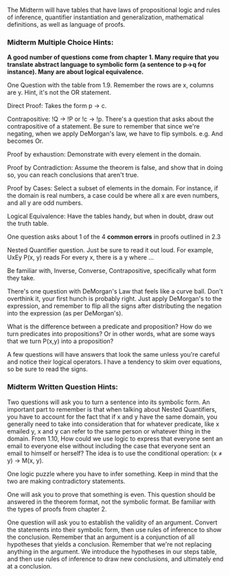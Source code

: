 The Midterm will have tables that have laws of propositional logic and rules of inference, quantifier instantiation and generalization, mathematical definitions, as well as language of proofs. 

### Midterm Multiple Choice Hints:

**A good number of questions come from chapter 1. Many require that you translate abstract language to symbolic form (a sentence to p->q for instance). Many are about logical equivalence.**

One Question with the table from 1.9. Remember the rows are x, columns are y. Hint, it's not the OR statement.

Direct Proof: Takes the form p -> c.

Contrapositive: !Q -> !P or !c -> !p. There's a question that asks about the contrapositive of a statement. Be sure to remember that since we're negating, when we apply DeMorgan's law, we have to flip symbols. e.g. And becomes Or.

Proof by exhaustion: Demonstrate with every element in the domain.

Proof by Contradiction: Assume the theorem is false, and show that in doing so, you can reach conclusions that aren't true.

Proof by Cases: Select a subset of elements in the domain. For instance, if the domain is real numbers, a case could be where all x are even numbers, and all y are odd numbers.

Logical Equivalence: Have the tables handy, but when in doubt, draw out the truth table.

One question asks about 1 of the 4 **common errors** in proofs outlined in 2.3

Nested Quantifier question. Just be sure to read it out loud. For example, UxEy P(x, y) reads For every x, there is a y where ...

Be familiar with, Inverse, Converse, Contrapositive, specifically what form they take.

There's one question with DeMorgan's Law that feels like a curve ball. Don't overthink it, your first hunch is probably right. Just apply DeMorgan's to the expression, and remember to flip all the signs after distributing the negation into the expression (as per DeMorgan's).

What is the difference between a predicate and proposition? How do we turn predicates into propositions? Or in other words, what are some ways that we turn P(x,y) into a proposition?

A few questions will have answers that look the same unless you're careful and notice their logical operators. I have a tendency to skim over equations, so be sure to read the signs.

### Midterm Written Question Hints:

Two questions will ask you to turn a sentence into its symbolic form. An important part to remember is that when talking about Nested Quantifiers, you have to account for the fact that if x and y have the same domain, you generally need to take into consideration that for whatever predicate, like x emailed y, x and y can refer to the same person or whatever thing in the domain. From 1.10, How could we use logic to express that everyone sent an email to everyone else without including the case that everyone sent an email to himself or herself? The idea is to use the conditional operation: (x ≠ y) → M(x, y).

One logic puzzle where you have to infer something. Keep in mind that the two are making contradictory statements.

One will ask you to prove that something is even. This question should be answered in the theorem format, not the symbolic format. Be familiar with the types of proofs from chapter 2.

One question will ask you to establish the validity of an argument. Convert the statements into their symbolic form, then use rules of inference to show the conclusion. Remember that an argument is a conjunction of all hypotheses that yields a conclusion. Remember that we're not replacing anything in the argument. We introduce the hypotheses in our steps table, and then use rules of inference to draw new conclusions, and ultimately end at a conclusion.












